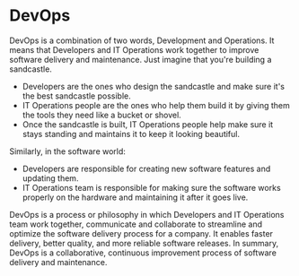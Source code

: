 # DevOps

DevOps is a combination of two words, Development and Operations. It means that Developers and IT Operations work together to improve software delivery and maintenance. Just imagine that you're building a sandcastle. 

* Developers are the ones who design the sandcastle and make sure it's the best sandcastle possible. 
* IT Operations people are the ones who help them build it by giving them the tools they need like a bucket or shovel. 
* Once the sandcastle is built, IT Operations people help make sure it stays standing and maintains it to keep it looking beautiful. 

Similarly, in the software world: 

* Developers are responsible for creating new software features and updating them. 
* IT Operations team is responsible for making sure the software works properly on the hardware and maintaining it after it goes live. 

DevOps is a process or philosophy in which Developers and IT Operations team work together, communicate and collaborate to streamline and optimize the software delivery process for a company. It enables faster delivery, better quality, and more reliable software releases. In summary, DevOps is a collaborative, continuous improvement process of software delivery and maintenance.
